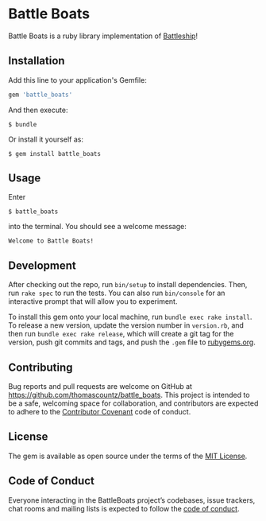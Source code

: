 # Battle Boats

Battle Boats is a ruby library implementation of [Battleship](https://en.wikipedia.org/wiki/Battleship_%28game%29)!

## Installation

Add this line to your application's Gemfile:

```ruby
gem 'battle_boats'
```

And then execute:

    $ bundle

Or install it yourself as:

    $ gem install battle_boats

## Usage

Enter

```
$ battle_boats
```

into the terminal. You should see a welcome message:

```
Welcome to Battle Boats!
```

## Development

After checking out the repo, run `bin/setup` to install dependencies. Then, run `rake spec` to run the tests. You can also run `bin/console` for an interactive prompt that will allow you to experiment.

To install this gem onto your local machine, run `bundle exec rake install`. To release a new version, update the version number in `version.rb`, and then run `bundle exec rake release`, which will create a git tag for the version, push git commits and tags, and push the `.gem` file to [rubygems.org](https://rubygems.org).

## Contributing

Bug reports and pull requests are welcome on GitHub at https://github.com/thomascountz/battle_boats. This project is intended to be a safe, welcoming space for collaboration, and contributors are expected to adhere to the [Contributor Covenant](http://contributor-covenant.org) code of conduct.

## License

The gem is available as open source under the terms of the [MIT License](https://opensource.org/licenses/MIT).

## Code of Conduct

Everyone interacting in the BattleBoats project’s codebases, issue trackers, chat rooms and mailing lists is expected to follow the [code of conduct](https://github.com/[USERNAME]/battle_boats/blob/master/CODE_OF_CONDUCT.md).
